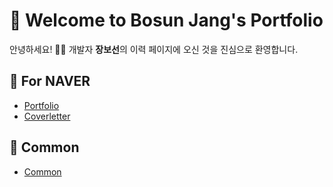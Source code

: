 # 👋 Welcome to Bosun Jang's Portfolio

안녕하세요! 👨‍💻 개발자 **장보선**의 이력 페이지에 오신 것을 진심으로 환영합니다.

## 📌 For NAVER
* [Portfolio](./portfolio.md)
* [Coverletter](./naver_be_coverletter.md)

## 📌 Common
* [Common](../index.md)
